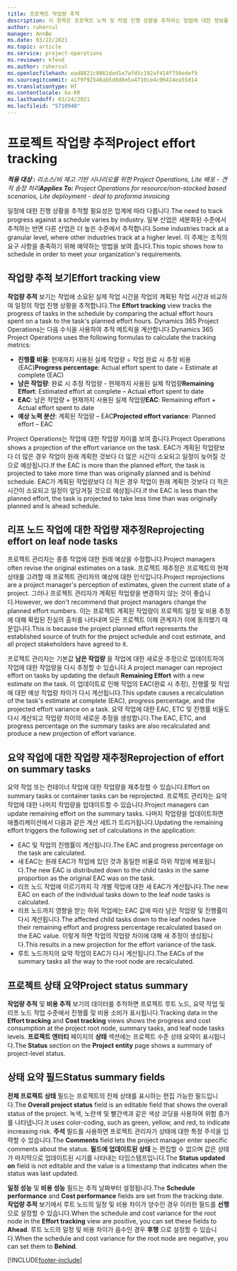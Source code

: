```yaml
---
title: 프로젝트 작업량 추적
description: 이 항목은 프로젝트 노력 및 작업 진행 상황을 추적하는 방법에 대한 정보를 제공합니다.
author: ruhercul
manager: AnnBe
ms.date: 03/22/2021
ms.topic: article
ms.service: project-operations
ms.reviewer: kfend
ms.author: ruhercul
ms.openlocfilehash: ead8821c8861ded1e7afd5c192af414f758edef9
ms.sourcegitcommit: a1f9f92546ab5d8d8e5a4710ce4c96414ea55d14
ms.translationtype: HT
ms.contentlocale: ko-KR
ms.lasthandoff: 03/24/2021
ms.locfileid: "5710948"
---
```

# <a name="project-effort-tracking"></a><span data-ttu-id="42dc5-103">프로젝트 작업량 추적</span><span class="sxs-lookup"><span data-stu-id="42dc5-103">Project effort tracking</span></span>

<span data-ttu-id="42dc5-104">_**적용 대상 :** 리소스/비 재고 기반 시나리오를 위한 Project Operations, Lite 배포 - 견적 송장 처리_</span><span class="sxs-lookup"><span data-stu-id="42dc5-104">_**Applies To:** Project Operations for resource/non-stocked based scenarios, Lite deployment - deal to proforma invoicing_</span></span>

<span data-ttu-id="42dc5-105">일정에 대한 진행 상황을 추적할 필요성은 업계에 따라 다릅니다.</span><span class="sxs-lookup"><span data-stu-id="42dc5-105">The need to track progress against a schedule varies by industry.</span></span> <span data-ttu-id="42dc5-106">일부 산업은 세분화된 수준에서 추적하는 반면 다른 산업은 더 높은 수준에서 추적합니다.</span><span class="sxs-lookup"><span data-stu-id="42dc5-106">Some industries track at a granular level, where other industries track at a higher level.</span></span> <span data-ttu-id="42dc5-107">이 주제는 조직의 요구 사항을 충족하기 위해 예약하는 방법을 보여 줍니다.</span><span class="sxs-lookup"><span data-stu-id="42dc5-107">This topic shows how to schedule in order to meet your organization's requirements.</span></span>

## <a name="effort-tracking-view"></a><span data-ttu-id="42dc5-108">작업량 추적 보기</span><span class="sxs-lookup"><span data-stu-id="42dc5-108">Effort tracking view</span></span>

<span data-ttu-id="42dc5-109">**작업량 추적** 보기는 작업에 소요된 실제 작업 시간을 작업의 계획된 작업 시간과 비교하여 일정의 작업 진행 상황을 추적합니다.</span><span class="sxs-lookup"><span data-stu-id="42dc5-109">The **Effort tracking** view tracks the progress of tasks in the schedule by comparing the actual effort hours spent on a task to the task's planned effort hours.</span></span> <span data-ttu-id="42dc5-110">Dynamics 365 Project Operations는 다음 수식을 사용하여 추적 메트릭을 계산합니다.</span><span class="sxs-lookup"><span data-stu-id="42dc5-110">Dynamics 365 Project Operations uses the following formulas to calculate the tracking metrics:</span></span>

- <span data-ttu-id="42dc5-111">**진행률 비율**: 현재까지 사용된 실제 작업량 ÷ 작업 완료 시 추정 비용(EAC)</span><span class="sxs-lookup"><span data-stu-id="42dc5-111">**Progress percentage**: Actual effort spent to date ÷ Estimate at complete (EAC)</span></span> 
- <span data-ttu-id="42dc5-112">**남은 작업량**: 완료 시 추정 작업량 - 현재까지 사용된 실제 작업량</span><span class="sxs-lookup"><span data-stu-id="42dc5-112">**Remaining Effort**: Estimated effort at complete – Actual effort spent to date</span></span> 
- <span data-ttu-id="42dc5-113">**EAC**: 남은 작업량 + 현재까지 사용된 실제 작업량</span><span class="sxs-lookup"><span data-stu-id="42dc5-113">**EAC**: Remaining effort + Actual effort spent to date</span></span> 
- <span data-ttu-id="42dc5-114">**예상 노력 분산**: 계획된 작업량 – EAC</span><span class="sxs-lookup"><span data-stu-id="42dc5-114">**Projected effort variance**: Planned effort – EAC</span></span>

<span data-ttu-id="42dc5-115">Project Operations는 작업에 대한 작업량 차이를 보여 줍니다.</span><span class="sxs-lookup"><span data-stu-id="42dc5-115">Project Operations shows a projection of the effort variance on the task.</span></span> <span data-ttu-id="42dc5-116">EAC가 계획된 작업량보다 더 많은 경우 작업이 원래 계획한 것보다 더 많은 시간이 소요되고 일정이 늦어질 것으로 예상됩니다.</span><span class="sxs-lookup"><span data-stu-id="42dc5-116">If the EAC is more than the planned effort, the task is projected to take more time than was originally planned and is behind schedule.</span></span> <span data-ttu-id="42dc5-117">EAC가 계획된 작업량보다 더 적은 경우 작업이 원래 계획한 것보다 더 적은 시간이 소요되고 일정이 앞당겨질 것으로 예상됩니다.</span><span class="sxs-lookup"><span data-stu-id="42dc5-117">If the EAC is less than the planned effort, the task is projected to take less time than was originally planned and is ahead schedule.</span></span>

## <a name="reprojecting-effort-on-leaf-node-tasks"></a><span data-ttu-id="42dc5-118">리프 노드 작업에 대한 작업량 재추정</span><span class="sxs-lookup"><span data-stu-id="42dc5-118">Reprojecting effort on leaf node tasks</span></span>

<span data-ttu-id="42dc5-119">프로젝트 관리자는 종종 작업에 대한 원래 예상을 수정합니다.</span><span class="sxs-lookup"><span data-stu-id="42dc5-119">Project managers often revise the original estimates on a task.</span></span> <span data-ttu-id="42dc5-120">프로젝트 재추정은 프로젝트의 현재 상태를 고려할 때 프로젝트 관리자의 예상에 대한 인식입니다.</span><span class="sxs-lookup"><span data-stu-id="42dc5-120">Project reprojections are a project manager's perception of estimates, given the current state of a project.</span></span> <span data-ttu-id="42dc5-121">그러나 프로젝트 관리자가 계획된 작업량을 변경하지 않는 것이 좋습니다.</span><span class="sxs-lookup"><span data-stu-id="42dc5-121">However, we don't recommend that project managers change the planned effort numbers.</span></span> <span data-ttu-id="42dc5-122">이는 프로젝트 계획된 작업량이 프로젝트 일정 및 비용 추정에 대해 확립된 진실의 출처를 나타내며 모든 프로젝트 이해 관계자가 이에 동의했기 때문입니다.</span><span class="sxs-lookup"><span data-stu-id="42dc5-122">This is because the project planned effort represents the established source of truth for the project schedule and cost estimate, and all project stakeholders have agreed to it.</span></span>

<span data-ttu-id="42dc5-123">프로젝트 관리자는 기본값 **남은 작업량** 을 작업에 대한 새로운 추정으로 업데이트하여 작업에 대한 작업량을 다시 추정할 수 있습니다.</span><span class="sxs-lookup"><span data-stu-id="42dc5-123">A project manager can reproject effort on tasks by updating the default **Remaining Effort** with a new estimate on the task.</span></span> <span data-ttu-id="42dc5-124">이 업데이트로 인해 작업의 EAC(완료 시 추정), 진행률 및 작업에 대한 예상 작업량 차이가 다시 계산됩니다.</span><span class="sxs-lookup"><span data-stu-id="42dc5-124">This update causes a recalculation of the task's estimate at complete (EAC), progress percentage, and the projected effort variance on a task.</span></span> <span data-ttu-id="42dc5-125">요약 작업에 대한 EAC, ETC 및 진행률 비율도 다시 계산되고 작업량 차이의 새로운 추정을 생성합니다.</span><span class="sxs-lookup"><span data-stu-id="42dc5-125">The EAC, ETC, and progress percentage on the summary tasks are also recalculated and produce a new projection of effort variance.</span></span>

## <a name="reprojection-of-effort-on-summary-tasks"></a><span data-ttu-id="42dc5-126">요약 작업에 대한 작업량 재추정</span><span class="sxs-lookup"><span data-stu-id="42dc5-126">Reprojection of effort on summary tasks</span></span>

<span data-ttu-id="42dc5-127">요약 작업 또는 컨테이너 작업에 대한 작업량을 재추정할 수 있습니다.</span><span class="sxs-lookup"><span data-stu-id="42dc5-127">Effort on summary tasks or container tasks can be reprojected.</span></span> <span data-ttu-id="42dc5-128">프로젝트 관리자는 요약 작업에 대한 나머지 작업량을 업데이트할 수 있습니다.</span><span class="sxs-lookup"><span data-stu-id="42dc5-128">Project managers can update remaining effort on the summary tasks.</span></span> <span data-ttu-id="42dc5-129">나머지 작업량을 업데이트하면 애플리케이션에서 다음과 같은 계산 세트가 트리거됩니다.</span><span class="sxs-lookup"><span data-stu-id="42dc5-129">Updating the remaining effort triggers the following set of calculations in the application:</span></span>

- <span data-ttu-id="42dc5-130">EAC 및 작업의 진행률이 계산됩니다.</span><span class="sxs-lookup"><span data-stu-id="42dc5-130">The EAC and progress percentage on the task are calculated.</span></span>
- <span data-ttu-id="42dc5-131">새 EAC는 원래 EAC가 작업에 있던 것과 동일한 비율로 하위 작업에 배포됩니다.</span><span class="sxs-lookup"><span data-stu-id="42dc5-131">The new EAC is distributed down to the child tasks in the same proportion as the original EAC was on the task.</span></span>
- <span data-ttu-id="42dc5-132">리프 노드 작업에 이르기까지 각 개별 작업에 대한 새 EAC가 계산됩니다.</span><span class="sxs-lookup"><span data-stu-id="42dc5-132">The new EAC on each of the individual tasks down to the leaf node tasks is calculated.</span></span> 
- <span data-ttu-id="42dc5-133">리프 노드까지 영향을 받는 하위 작업에는 EAC 값에 따라 남은 작업량 및 진행률이 다시 계산됩니다.</span><span class="sxs-lookup"><span data-stu-id="42dc5-133">The affected child tasks down to the leaf nodes have their remaining effort and progress percentage recalculated based on the EAC value.</span></span> <span data-ttu-id="42dc5-134">이렇게 하면 작업의 작업량 차이에 대해 새 추정이 생성됩니다.</span><span class="sxs-lookup"><span data-stu-id="42dc5-134">This results in a new projection for the effort variance of the task.</span></span> 
- <span data-ttu-id="42dc5-135">루트 노드까지의 요약 작업의 EAC가 다시 계산됩니다.</span><span class="sxs-lookup"><span data-stu-id="42dc5-135">The EACs of the summary tasks all the way to the root node are recalculated.</span></span>


## <a name="project-status-summary"></a><span data-ttu-id="42dc5-136">프로젝트 상태 요약</span><span class="sxs-lookup"><span data-stu-id="42dc5-136">Project status summary</span></span>

<span data-ttu-id="42dc5-137">**작업량 추적** 및 **비용 추적** 보기의 데이터를 추적하면 프로젝트 루트 노드, 요약 작업 및 리프 노드 작업 수준에서 진행률 및 비용 소비가 표시됩니다.</span><span class="sxs-lookup"><span data-stu-id="42dc5-137">Tracking data in the **Effort tracking** and **Cost tracking** views shows the progress and cost consumption at the project root node, summary tasks, and leaf node tasks levels.</span></span> <span data-ttu-id="42dc5-138">**프로젝트 엔터티** 페이지의 **상태** 섹션에는 프로젝트 수준 상태 요약이 표시됩니다.</span><span class="sxs-lookup"><span data-stu-id="42dc5-138">The **Status** section on the **Project entity** page shows a summary of project-level status.</span></span>

## <a name="status-summary-fields"></a><span data-ttu-id="42dc5-139">상태 요약 필드</span><span class="sxs-lookup"><span data-stu-id="42dc5-139">Status summary fields</span></span>

<span data-ttu-id="42dc5-140">**전체 프로젝트 상태** 필드는 프로젝트의 전체 상태를 표시하는 편집 가능한 필드입니다.</span><span class="sxs-lookup"><span data-stu-id="42dc5-140">The **Overall project status** field is an editable field that shows the overall status of the project.</span></span> <span data-ttu-id="42dc5-141">녹색, 노란색 및 빨간색과 같은 색상 코딩을 사용하여 위험 증가를 나타냅니다.</span><span class="sxs-lookup"><span data-stu-id="42dc5-141">It uses color-coding, such as green, yellow, and red, to indicate increasing risk.</span></span> <span data-ttu-id="42dc5-142">**주석** 필드를 사용하면 프로젝트 관리자가 상태에 대한 특정 주석을 입력할 수 있습니다.</span><span class="sxs-lookup"><span data-stu-id="42dc5-142">The **Comments** field lets the project manager enter specific comments about the status.</span></span> <span data-ttu-id="42dc5-143">**필드에 업데이트된 상태** 는 편집할 수 없으며 값은 상태가 마지막으로 업데이트된 시기를 나타내는 타임스탬프입니다.</span><span class="sxs-lookup"><span data-stu-id="42dc5-143">The **Status updated on** field is not editable and the value is a timestamp that indicates when the status was last updated.</span></span>

<span data-ttu-id="42dc5-144">**일정 성능** 및 **비용 성능** 필드는 추적 날짜부터 설정됩니다.</span><span class="sxs-lookup"><span data-stu-id="42dc5-144">The **Schedule performance** and **Cost performance** fields are set from the tracking date.</span></span> <span data-ttu-id="42dc5-145">**작업량 추적** 보기에서 루트 노드의 일정 및 비용 차이가 양수인 경우 이러한 필드를 **선행** 으로 설정할 수 있습니다.</span><span class="sxs-lookup"><span data-stu-id="42dc5-145">When the schedule and cost variance for the root node in the **Effort tracking** view are positive, you can set these fields to **Ahead**.</span></span> <span data-ttu-id="42dc5-146">루트 노드의 일정 및 비용 차이가 음수인 경우 **후행** 으로 설정할 수 있습니다.</span><span class="sxs-lookup"><span data-stu-id="42dc5-146">When the schedule and cost variance for the root node are negative, you can set them to **Behind**.</span></span>


[!INCLUDE[footer-include](../includes/footer-banner.md)]
